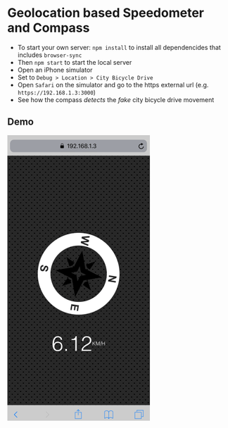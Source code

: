 # Geolocation based Speedometer and Compass
* To start your own server: `npm install` to install all dependencides that includes `browser-sync`
* Then `npm start` to start the local server
* Open an iPhone simulator
* Set to `Debug > Location > City Bicycle Drive`
* Open `Safari` on the simulator and go to the https external url (e.g. `https://192.168.1.3:3000`)
* See how the compass *detects* the *fake* city bicycle drive movement

## Demo
<img src="simulator-city-bicycle-drive.gif" alt="simulator city bicycle drive gif"/>